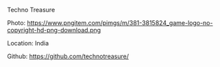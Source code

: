 Techno Treasure

Photo: https://www.pngitem.com/pimgs/m/381-3815824_game-logo-no-copyright-hd-png-download.png

Location: India

Github: https://github.com/technotreasure/
